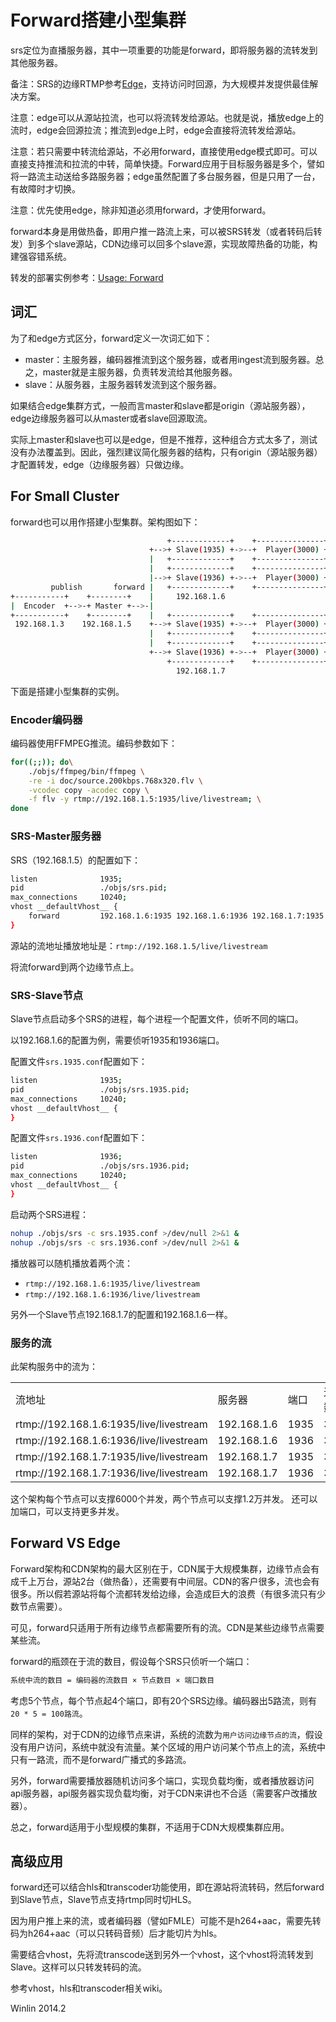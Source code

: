 # Forward搭建小型集群

srs定位为直播服务器，其中一项重要的功能是forward，即将服务器的流转发到其他服务器。

备注：SRS的边缘RTMP参考[Edge](v1_CN_Edge)，支持访问时回源，为大规模并发提供最佳解决方案。

注意：edge可以从源站拉流，也可以将流转发给源站。也就是说，播放edge上的流时，edge会回源拉流；推流到edge上时，edge会直接将流转发给源站。

注意：若只需要中转流给源站，不必用forward，直接使用edge模式即可。可以直接支持推流和拉流的中转，简单快捷。Forward应用于目标服务器是多个，譬如将一路流主动送给多路服务器；edge虽然配置了多台服务器，但是只用了一台，有故障时才切换。

注意：优先使用edge，除非知道必须用forward，才使用forward。

forward本身是用做热备，即用户推一路流上来，可以被SRS转发（或者转码后转发）到多个slave源站，CDN边缘可以回多个slave源，实现故障热备的功能，构建强容错系统。

转发的部署实例参考：[Usage: Forward](v1_CN_SampleForward)

## 词汇

为了和edge方式区分，forward定义一次词汇如下：

* master：主服务器，编码器推流到这个服务器，或者用ingest流到服务器。总之，master就是主服务器，负责转发流给其他服务器。
* slave：从服务器，主服务器转发流到这个服务器。

如果结合edge集群方式，一般而言master和slave都是origin（源站服务器），edge边缘服务器可以从master或者slave回源取流。

实际上master和slave也可以是edge，但是不推荐，这种组合方式太多了，测试没有办法覆盖到。因此，强烈建议简化服务器的结构，只有origin（源站服务器）才配置转发，edge（边缘服务器）只做边缘。

## For Small Cluster

forward也可以用作搭建小型集群。架构图如下：

```bash
                                   +-------------+    +---------------+
                               +-->+ Slave(1935) +->--+  Player(3000) +
                               |   +-------------+    +---------------+
                               |   +-------------+    +---------------+
                               |-->+ Slave(1936) +->--+  Player(3000) +
         publish       forward |   +-------------+    +---------------+
+-----------+    +--------+    |     192.168.1.6                       
|  Encoder  +-->-+ Master +-->-|                                       
+-----------+    +--------+    |   +-------------+    +---------------+
 192.168.1.3    192.168.1.5    +-->+ Slave(1935) +->--+  Player(3000) +
                               |   +-------------+    +---------------+
                               |   +-------------+    +---------------+
                               +-->+ Slave(1936) +->--+  Player(3000) +
                                   +-------------+    +---------------+
                                     192.168.1.7                          
```

下面是搭建小型集群的实例。

### Encoder编码器

编码器使用FFMPEG推流。编码参数如下：

```bash
for((;;)); do\
    ./objs/ffmpeg/bin/ffmpeg \
    -re -i doc/source.200kbps.768x320.flv \
    -vcodec copy -acodec copy \
    -f flv -y rtmp://192.168.1.5:1935/live/livestream; \
done
```

### SRS-Master服务器

SRS（192.168.1.5）的配置如下：

```bash
listen              1935;
pid                 ./objs/srs.pid;
max_connections     10240;
vhost __defaultVhost__ {
    forward         192.168.1.6:1935 192.168.1.6:1936 192.168.1.7:1935 192.168.1.7:1936;
}
```

源站的流地址播放地址是：`rtmp://192.168.1.5/live/livestream`

将流forward到两个边缘节点上。

### SRS-Slave节点

Slave节点启动多个SRS的进程，每个进程一个配置文件，侦听不同的端口。

以192.168.1.6的配置为例，需要侦听1935和1936端口。

配置文件`srs.1935.conf`配置如下：

```bash
listen              1935;
pid                 ./objs/srs.1935.pid;
max_connections     10240;
vhost __defaultVhost__ {
}
```

配置文件`srs.1936.conf`配置如下：

```bash
listen              1936;
pid                 ./objs/srs.1936.pid;
max_connections     10240;
vhost __defaultVhost__ {
}
```

启动两个SRS进程：

```bash
nohup ./objs/srs -c srs.1935.conf >/dev/null 2>&1 &
nohup ./objs/srs -c srs.1936.conf >/dev/null 2>&1 &
```

播放器可以随机播放着两个流：
* `rtmp://192.168.1.6:1935/live/livestream`
* `rtmp://192.168.1.6:1936/live/livestream`

另外一个Slave节点192.168.1.7的配置和192.168.1.6一样。

### 服务的流

此架构服务中的流为：

<table>
<tr>
  <td>流地址</td>
  <td>服务器</td>
  <td>端口</td>
  <td>连接数</td>
</tr>
<tr>
  <td>rtmp://192.168.1.6:1935/live/livestream</td>
  <td>192.168.1.6</td>
  <td>1935</td>
  <td>3000</td>
</tr>
<tr>
  <td>rtmp://192.168.1.6:1936/live/livestream</td>
  <td>192.168.1.6</td>
  <td>1936</td>
  <td>3000</td>
</tr>
<tr>
  <td>rtmp://192.168.1.7:1935/live/livestream</td>
  <td>192.168.1.7</td>
  <td>1935</td>
  <td>3000</td>
</tr>
<tr>
  <td>rtmp://192.168.1.7:1936/live/livestream</td>
  <td>192.168.1.7</td>
  <td>1936</td>
  <td>3000</td>
</tr>
</table>

这个架构每个节点可以支撑6000个并发，两个节点可以支撑1.2万并发。
还可以加端口，可以支持更多并发。

## Forward VS Edge

Forward架构和CDN架构的最大区别在于，CDN属于大规模集群，边缘节点会有成千上万台，源站2台（做热备），还需要有中间层。CDN的客户很多，流也会有很多。所以假若源站将每个流都转发给边缘，会造成巨大的浪费（有很多流只有少数节点需要）。

可见，forward只适用于所有边缘节点都需要所有的流。CDN是某些边缘节点需要某些流。

forward的瓶颈在于流的数目，假设每个SRS只侦听一个端口：

```bash
系统中流的数目 = 编码器的流数目 × 节点数目 × 端口数目
```

考虑5个节点，每个节点起4个端口，即有20个SRS边缘。编码器出5路流，则有`20 * 5 = 100路流`。

同样的架构，对于CDN的边缘节点来讲，系统的流数为`用户访问边缘节点的流`，假设没有用户访问，系统中就没有流量。某个区域的用户访问某个节点上的流，系统中只有一路流，而不是forward广播式的多路流。

另外，forward需要播放器随机访问多个端口，实现负载均衡，或者播放器访问api服务器，api服务器实现负载均衡，对于CDN来讲也不合适（需要客户改播放器）。

总之，forward适用于小型规模的集群，不适用于CDN大规模集群应用。

## 高级应用

forward还可以结合hls和transcoder功能使用，即在源站将流转码，然后forward到Slave节点，Slave节点支持rtmp同时切HLS。

因为用户推上来的流，或者编码器（譬如FMLE）可能不是h264+aac，需要先转码为h264+aac（可以只转码音频）后才能切片为hls。

需要结合vhost，先将流transcode送到另外一个vhost，这个vhost将流转发到Slave。这样可以只转发转码的流。

参考vhost，hls和transcoder相关wiki。

Winlin 2014.2
